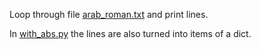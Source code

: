 Loop through file [arab_roman.txt](arab_roman.txt) and print lines.

In [with_abs.py](with_abs.py) the lines are also turned into items of a dict.